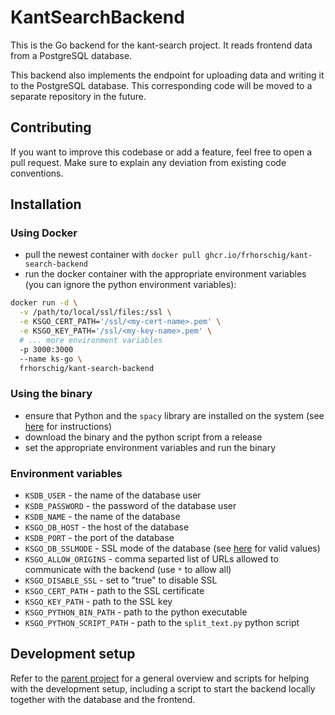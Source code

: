 # KantSearchBackend

This is the Go backend for the kant-search project. It reads frontend data from a PostgreSQL database.

This backend also implements the endpoint for uploading data and writing it to the PostgreSQL database. This corresponding code will be moved to a separate repository in the future.

## Contributing

If you want to improve this codebase or add a feature, feel free to open a pull request. Make sure to explain any deviation from existing code conventions.

## Installation

### Using Docker

- pull the newest container with `docker pull ghcr.io/frhorschig/kant-search-backend`
- run the docker container with the appropriate environment variables (you can ignore the python environment variables):

```bash
docker run -d \
  -v /path/to/local/ssl/files:/ssl \
  -e KSGO_CERT_PATH='/ssl/<my-cert-name>.pem' \
  -e KSGO_KEY_PATH='/ssl/<my-key-name>.pem' \
  # ... more environment variables
  -p 3000:3000
  --name ks-go \
  frhorschig/kant-search-backend
```

### Using the binary

- ensure that Python and the `spacy` library are installed on the system (see [here](https://spacy.io/usage) for instructions)
- download the binary and the python script from a release
- set the appropriate environment variables and run the binary

### Environment variables

- `KSDB_USER` - the name of the database user
- `KSDB_PASSWORD` - the password of the database user
- `KSDB_NAME` - the name of the database
- `KSGO_DB_HOST` - the host of the database
- `KSDB_PORT` - the port of the database
- `KSGO_DB_SSLMODE` - SSL mode of the database (see [here](https://www.postgresql.org/docs/current/libpq-ssl.html) for valid values)
- `KSGO_ALLOW_ORIGINS` - comma separted list of URLs allowed to communicate with the backend (use `*` to allow all)
- `KSGO_DISABLE_SSL` - set to "true" to disable SSL
- `KSGO_CERT_PATH` - path to the SSL certificate
- `KSGO_KEY_PATH` - path to the SSL key
- `KSGO_PYTHON_BIN_PATH` - path to the python executable
- `KSGO_PYTHON_SCRIPT_PATH` - path to the `split_text.py` python script

## Development setup

Refer to the [parent project](https://github.com/FrHorschig/kant-search) for a general overview and scripts for helping with the development setup, including a script to start the backend locally together with the database and the frontend.
